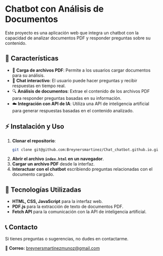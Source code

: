 # Chatbot con Análisis de Documentos

Este proyecto es una aplicación web que integra un chatbot con la capacidad de analizar documentos PDF y responder preguntas sobre su contenido.

## 🚀 Características
- 📄 **Carga de archivos PDF**: Permite a los usuarios cargar documentos para su análisis.
- 🤖 **Chat interactivo**: El usuario puede hacer preguntas y recibir respuestas en tiempo real.
- 🔍 **Análisis de documentos**: Extrae el contenido de los archivos PDF para responder preguntas basadas en su información.
- ☁️ **Integración con API de IA**: Utiliza una API de inteligencia artificial para generar respuestas basadas en el contenido analizado.


## ⚡ Instalación y Uso
1. **Clonar el repositorio**:
   ```sh
   git clone git@github.com:Breynersmartinez/Chat_chatbot.github.io.git
   ```
2. **Abrir el archivo `index.html` en un navegador**.
3. **Cargar un archivo PDF** desde la interfaz.
4. **Interactuar con el chatbot** escribiendo preguntas relacionadas con el documento cargado.

## 📌 Tecnologías Utilizadas
- **HTML, CSS, JavaScript** para la interfaz web.
- **PDF.js** para la extracción de texto de documentos PDF.
- **Fetch API** para la comunicación con la API de inteligencia artificial.

## 📞 Contacto
Si tienes preguntas o sugerencias, no dudes en contactarme.

📧 **Correo:** breynersmartinezmunoz@gmail.com

